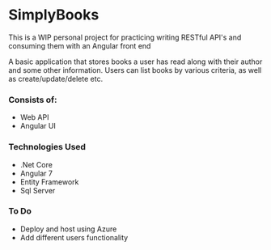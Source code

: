 # SimplyBooks
This is a WIP personal project for practicing writing RESTful API's and consuming them with an Angular front end

A basic application that stores books a user has read along with their author and some other information.  Users can list books by various criteria, as well as create/update/delete etc.

### Consists of:
- Web API
- Angular UI

### Technologies Used
- .Net Core
- Angular 7
- Entity Framework
- Sql Server

### To Do
 - Deploy and host using Azure
 - Add different users functionality
